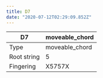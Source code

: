 ```yaml
---
title: D7
date: "2020-07-12T02:29:09.852Z"
---
```


|D7|moveable_chord|
|---|---|
|Type|moveable_chord|
|Root string|5|
|Fingering|X5757X|

